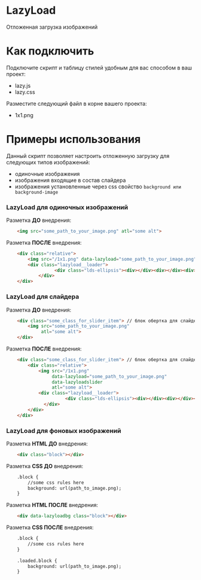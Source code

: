 # LazyLoad
Отложенная загрузка изображений

# Как подключить
Подключите скрипт и таблицу стилей удобным для вас способом в ваш проект:
  - lazy.js
  - lazy.css

Разместите следующий файл в корне вашего проекта:
  - 1x1.png

# Примеры использования
Данный скрипт позволяет настроить отложенную загрузку для следующих типов изображений:
  - одиночные изображения 
  - изображения входящие в состав слайдера
  - изображения установленные через css свойство `background или background-image`

### LazyLoad для одиночных изображений
Разметка **ДО** внедрения:
```html
    <img src="some_path_to_your_image.png" atl="some alt">
```
Разметка **ПОСЛЕ** внедрения:
```html
    <div class="relative">
        <img src="/1x1.png" data-lazyload="some_path_to_your_image.png" atl="some alt">
        <div class="lazyload__loader">
			      <div class="lds-ellipsis"><div></div><div></div><div></div><div></div></div>
		    </div>
    </div>
```

### LazyLoad для слайдера
Разметка **ДО** внедрения:
```html
    <div class="some_class_for_slider_item"> // блок обертка для слайдера 
        <img src="some_path_to_your_image.png" 
             atl="some alt">
    </div>
```
Разметка **ПОСЛЕ** внедрения:
```html
    <div class="some_class_for_slider_item"> // блок обертка для слайдера
        <div class="relative">
            <img src="/1x1.png" 
                 data-lazyload="some_path_to_your_image.png"
                 data-lazyloadslider
                 atl="some alt">
            <div class="lazyload__loader">
    			      <div class="lds-ellipsis"><div></div><div></div><div></div><div></div></div>
    	      </div>
        </div>
    </div>
```

### LazyLoad для фоновых изображений
Разметка **HTML ДО** внедрения:
```html
    <div class="block"></div>
```
Разметка **CSS ДО** внедрения:
```html
    .block {
        //some css rules here
        background: url(path_to_image.png);
    }
```

Разметка **HTML ПОСЛЕ** внедрения:
```html
    <div data-lazyloadbg class="block"></div>
```
Разметка **CSS ПОСЛЕ** внедрения:
```html
    .block {
        //some css rules here
    }
    
    .loaded.block {
        background: url(path_to_image.png);
    }
```
